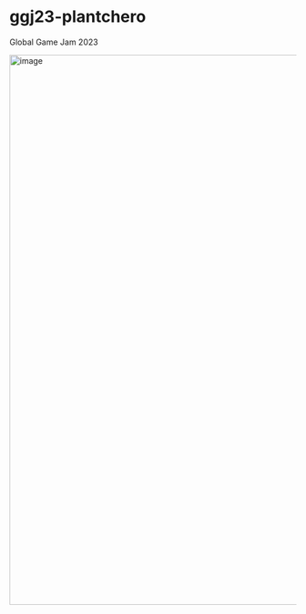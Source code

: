 # ggj23-plantchero
Global Game Jam 2023

<img width="966" alt="image" src="https://user-images.githubusercontent.com/9077824/216408191-76603092-41ab-4494-a4de-dddfa5b0849f.png">
